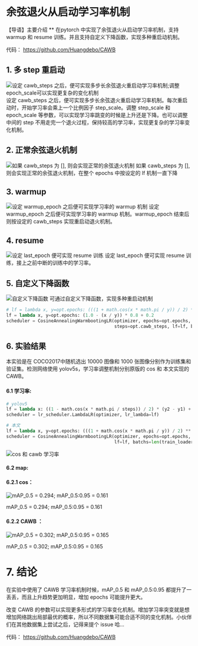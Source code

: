 ﻿#  余弦退火从启动学习率机制 
【导语】主要介绍 ** 在pytorch 中实现了余弦退火从启动学习率机制，支持 warmup 和 resume 训练。并且支持自定义下降函数，实现多种重启动机制。

代码： https://github.com/Huangdebo/CAWB

## 1. 多 step 重启动
![设定 cawb_steps 之后，便可实现多步长余弦退火重启动学习率机制;调整epoch_scale可以实现更复杂的变化机制](https://img-blog.csdnimg.cn/8c38d5131f8d4a26a3784c9564112960.jpg?x-oss-process=image/watermark,type_ZHJvaWRzYW5zZmFsbGJhY2s,shadow_50,text_Q1NETiBAd29uZGVyZnVsX2hkYg==,size_20,color_FFFFFF,t_70,g_se,x_16#pic_center)
设定 cawb_steps 之后，便可实现多步长余弦退火重启动学习率机制。每次重启动时，开始学习率会乘上一个比例因子 step_scale。调整  step_scale 和 epoch_scale 等参数，可以实现学习率跳变的时候是上升还是下降。也可以调整中间的 step 不用走完一个退火过程，保持较高的学习率，实现更复杂的学习率变化机制。

## 2. 正常余弦退火机制
![如果 cawb_steps 为 [], 则会实现正常的余弦退火机制](https://img-blog.csdnimg.cn/50ad359e69f2459cbbe3268a1be821e4.png?x-oss-process=image/watermark,type_ZHJvaWRzYW5zZmFsbGJhY2s,shadow_50,text_Q1NETiBAd29uZGVyZnVsX2hkYg==,size_20,color_FFFFFF,t_70,g_se,x_16#pic_center)
如果 cawb_steps 为 [], 则会实现正常的余弦退火机制，在整个 epochs 中按设定的 lf 机制一直下降

## 3. warmup
![设定 warmup_epoch 之后便可实现学习率的 warmup 机制](https://img-blog.csdnimg.cn/e2e1ad5fe3d0496aa4d674018c1191d8.png?x-oss-process=image/watermark,type_ZHJvaWRzYW5zZmFsbGJhY2s,shadow_50,text_Q1NETiBAd29uZGVyZnVsX2hkYg==,size_20,color_FFFFFF,t_70,g_se,x_16#pic_center)
设定 warmup_epoch 之后便可实现学习率的 warmup 机制。warmup_epoch 结束后则按设定的 cawb_steps 实现重启动退火机制。

## 4. resume
![设定 last_epoch 便可实现 resume 训练](https://img-blog.csdnimg.cn/a17f69421aa74c44a1acd3ad737094f9.png?x-oss-process=image/watermark,type_ZHJvaWRzYW5zZmFsbGJhY2s,shadow_50,text_Q1NETiBAd29uZGVyZnVsX2hkYg==,size_20,color_FFFFFF,t_70,g_se,x_16#pic_center)
设定 last_epoch 便可实现 resume 训练，接上之前中断的训练中的学习率。

## 5. 自定义下降函数
![自定义下降函数](https://img-blog.csdnimg.cn/3d16857453d44cabb93294edf7ce1ede.png?x-oss-process=image/watermark,type_ZHJvaWRzYW5zZmFsbGJhY2s,shadow_50,text_Q1NETiBAd29uZGVyZnVsX2hkYg==,size_20,color_FFFFFF,t_70,g_se,x_16#pic_center)
可通过自定义下降函数，实现多种重启动机制

```python
# lf = lambda x, y=opt.epochs: (((1 + math.cos(x * math.pi / y)) / 2) ** 1.0) * 0.9 + 0.1  
lf = lambda x, y=opt.epochs: (1.0 - (x / y)) * 0.8 + 0.2 
scheduler = CosineAnnealingWarmbootingLR(optimizer, epochs=opt.epochs, step_scale=0.7, 
                                         steps=opt.cawb_steps, lf=lf, batchs=len(data), warmup_epoch=0)
```

## 6. 实验结果
本实验是在 COCO2017中随机选出 10000 图像和 1000 张图像分别作为训练集和验证集。检测网络使用 yolov5s，学习率调整机制分别原版的 cos 和 本文实现的 CAWB。

#### 6.1 学习率:
```python
# yolov5
lf = lambda x: ((1 - math.cos(x * math.pi / steps)) / 2) * (y2 - y1) + y1
scheduler = lr_scheduler.LambdaLR(optimizer, lr_lambda=lf)

# 本文
lf = lambda x, y=opt.epochs: (((1 + math.cos(x * math.pi / y)) / 2) ** 1.0) * 0.65 + 0.35 
scheduler = CosineAnnealingWarmbootingLR(optimizer, epochs=opt.epochs, steps=opt.cawb_steps, step_scale=0.7,
                                         lf=lf, batchs=len(train_loader), warmup_epoch=3, epoch_scale=4.0)
```
![cos 和 cawb 学习率](https://img-blog.csdnimg.cn/dbfa53959c5d4f368ffae7340c8d9050.jpg?x-oss-process=image/watermark,type_ZHJvaWRzYW5zZmFsbGJhY2s,shadow_50,text_Q1NETiBAd29uZGVyZnVsX2hkYg==,size_20,color_FFFFFF,t_70,g_se,x_16#pic_center)
#### 6.2 map:

#### 6.2.1 cos：
![mAP_0.5 = 0.294;  mAP_0.5:0.95 = 0.161](https://img-blog.csdnimg.cn/9633cce6adf744d097181b81ac4d1fd1.jpg?x-oss-process=image/watermark,type_ZHJvaWRzYW5zZmFsbGJhY2s,shadow_50,text_Q1NETiBAd29uZGVyZnVsX2hkYg==,size_16,color_FFFFFF,t_70,g_se,x_16#pic_center)

mAP_0.5 = 0.294;  mAP_0.5:0.95 = 0.161

#### 6.2.2 CAWB ：
![mAP_0.5 = 0.302; mAP_0.5:0.95 = 0.165](https://img-blog.csdnimg.cn/6fe463388c43475abe495de50da2ee1b.jpg?x-oss-process=image/watermark,type_ZHJvaWRzYW5zZmFsbGJhY2s,shadow_50,text_Q1NETiBAd29uZGVyZnVsX2hkYg==,size_16,color_FFFFFF,t_70,g_se,x_16#pic_center)

mAP_0.5 = 0.302; mAP_0.5:0.95 = 0.165

# 7. 结论
在实验中使用了 CAWB 学习率机制时候，mAP_0.5 和 mAP_0.5:0.95 都提升了一丢丢，而且上升趋势更加明显，增加 epochs 可能提升更大。

改变 CAWB 的参数可以实现更多形式的学习率变化机制。增加学习率突变就是想增加网络跳出局部最优的概率，所以不同数据集可能合适不同的变化机制。小伙伴们在其他数据集上尝试之后，记得来提个 issue 哈...

代码： https://github.com/Huangdebo/CAWB
